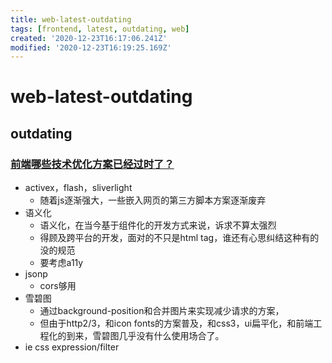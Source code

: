 ```yaml
---
title: web-latest-outdating
tags: [frontend, latest, outdating, web]
created: '2020-12-23T16:17:06.241Z'
modified: '2020-12-23T16:19:25.169Z'
---
```


# web-latest-outdating

## outdating

### [前端哪些技术优化方案已经过时了？](https://www.zhihu.com/question/385397882/answers/updated)

- activex，flash，sliverlight
  - 随着js逐渐强大，一些嵌入网页的第三方脚本方案逐渐废弃
- 语义化
  - 语义化，在当今基于组件化的开发方式来说，诉求不算太强烈
  - 得顾及跨平台的开发，面对的不只是html tag，谁还有心思纠结这种有的没的规范
  - 要考虑a11y
- jsonp
  - cors够用
- 雪碧图
  - 通过background-position和合并图片来实现减少请求的方案，
  - 但由于http2/3，和icon fonts的方案普及，和css3，ui扁平化，和前端工程化的到来，雪碧图几乎没有什么使用场合了。
- ie css expression/filter
